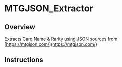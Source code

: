 # MTGJSON_Extractor

## Overview

Extracts Card Name &amp; Rarity using JSON sources from [https://mtgjson.com/](https://mtgjson.com/)

## Instructions

